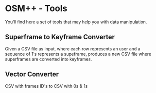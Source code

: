 # OSM++ - Tools

You'll find here a set of tools that may help you with data manipulation.

## Superframe to Keyframe Converter

Given a CSV file as input, where each row represents an user and a sequence of 1's represents a supeframe,
produces a new CSV file where superframes are converted into keyframes.


## Vector Converter

CSV with frames ID's to CSV with 0s & 1s